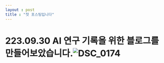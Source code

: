 ```yaml
---
layout : post
title : "첫 포스팅입니다"
---
```


# 223.09.30 AI 연구 기록을 위한 블로그를 만들어보았습니다.![DSC_0174](../../../photo/2023.8.대만/DSC_0174.JPG)
